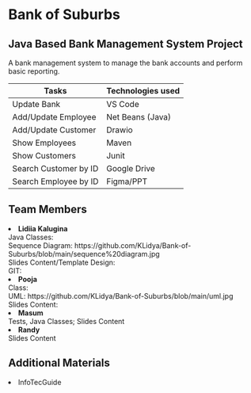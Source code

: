 # Bank of Suburbs

## Java Based Bank Management System Project
A bank management system to manage the bank accounts and perform basic reporting.

| Tasks    | Technologies used |
| -------- | ------- |
| Update Bank  | VS Code    |
| Add/Update Employee | Net Beans (Java)     |
| Add/Update Customer| Drawio    |
| Show Employees| Maven    |
| Show Customers| Junit    |
| Search Customer by ID| Google Drive    |
| Search Employee by ID| Figma/PPT    |

## Team Members
<li><b>Lidiia Kalugina</b><br>
  Java Classes: <br>
  Sequence Diagram: https://github.com/KLidya/Bank-of-Suburbs/blob/main/sequence%20diagram.jpg <br> 
  Slides Content/Template Design: <br>
  GIT: </li>
<li><b>Pooja</b><br>
  Class: <br> 
  UML: https://github.com/KLidya/Bank-of-Suburbs/blob/main/uml.jpg <br>
  Slides Content: </li>
<li><b>Masum</b> <br> Tests, Java Classes; Slides Content</li>
<li><b>Randy</b> <br> Slides Content</li>

## Additional Materials
<li>InfoTecGuide</li>

